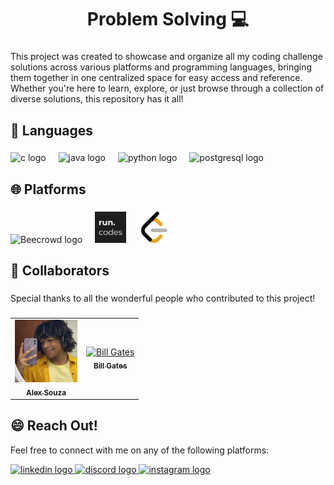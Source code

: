 <h1 align="center">Problem Solving 💻</h1>

###

<p>This project was created to showcase and organize all my coding challenge solutions across various platforms and programming languages, bringing them together in one centralized space for easy access and reference. Whether you're here to learn, explore, or just browse through a collection of diverse solutions, this repository has it all!</p>

###

<h2>🔧 Languages</h2>

###

<div align="left">
    <img src="https://cdn.jsdelivr.net/gh/devicons/devicon/icons/c/c-original.svg" height="50" alt="c logo"  />
    <img width="12" />
    <img src="https://cdn.jsdelivr.net/gh/devicons/devicon/icons/java/java-original.svg" height="50" alt="java logo"  />
    <img width="12" />
    <img src="https://cdn.jsdelivr.net/gh/devicons/devicon/icons/python/python-original.svg" height="50" alt="python logo"  />
    <img width="12" />
    <img src="https://cdn.jsdelivr.net/gh/devicons/devicon/icons/postgresql/postgresql-original.svg" height="50" alt="postgresql logo"  />
</div>

###

<h2>🌐 Platforms</h2>

###

<div align="left">
    <img width="50" height="50" src="https://www.beecrowd.com.br/judge/favicon.ico?1635097036" alt="Beecrowd logo">
    <img width="12" />
    <img width="50" height="50" src="icons/runcodes.png" alt="run.codes Logo">
    <img width="12" />
    <img width="50" height="50" src="icons/leetcode.png" alt="LeetCode logo">
</div>

###

<h2 id="colab">🤝 Collaborators</h2>

###

<p>Special thanks to all the wonderful people who contributed to this project!</p>

###

<table>
  <tr>
    <td align="center">
      <a href="https://github.com/alexbeldam">
        <img src="icons/alex.jpg" width="100px;" alt="Alex Souza"/><br>
        <sub>
          <b>Alex Souza</b>
        </sub>
      </a>
    </td>
    <td align="center">
      <a href="#">
        <img src="https://media.licdn.com/dms/image/v2/D5603AQHv6LsdiUg1kw/profile-displayphoto-shrink_200_200/profile-displayphoto-shrink_200_200/0/1695167344576?e=2147483647&v=beta&t=vB03Mumg9vqYiwMCmT3pwjcWyTO5TZugDqammxCtbyY" width="100px;" alt="Bill Gates"/><br>
        <sub>
          <b>Bill Gates</b>
        </sub>
      </a>
    </td>
  </tr>
</table>

###

<h2>😄 Reach Out!</h2>

<p>Feel free to connect with me on any of the following platforms:</p>

<div align="left">
  <a href="https://www.linkedin.com/in/alexbeldam" target="_blank">
    <img src="https://raw.githubusercontent.com/maurodesouza/profile-readme-generator/master/src/assets/icons/social/linkedin/default.svg" width="62" height="50" alt="linkedin logo"  />
  </a>
  <a href="https://discordapp.com/users/alexbeldam" target="_blank">
    <img src="https://raw.githubusercontent.com/maurodesouza/profile-readme-generator/master/src/assets/icons/social/discord/default.svg" width="62" height="50" alt="discord logo"  />
  </a>
  <a href="https://www.instagram.com/alexbeldam" target="_blank">
    <img src="https://raw.githubusercontent.com/maurodesouza/profile-readme-generator/master/src/assets/icons/social/instagram/default.svg" width="62" height="50" alt="instagram logo"  />
  </a>
</div>

###